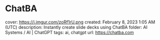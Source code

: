 # ChatBA

cover: https://i.imgur.com/zoRf1rU.png
created: February 8, 2023 1:05 AM (UTC)
description: Instantly create slide decks using ChatBA
folder: AI Systems / AI | ChatGPT
tags: ai, chatgpt
url: https://chatba.com